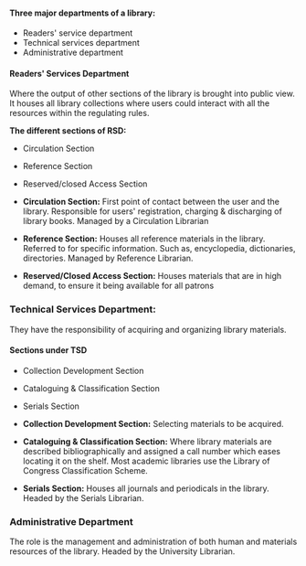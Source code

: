 #### Three major departments of a library:
- Readers' service department
- Technical services department
- Administrative department

#### Readers' Services Department
Where the output of other sections of the library is brought into public view.	It houses all library collections where users could interact with all the resources within the regulating rules. 

**The different sections of RSD:**
- Circulation Section
- Reference Section
- Reserved/closed Access Section

- **Circulation Section:** First point of contact between the user and the library. Responsible for users' registration, charging & discharging  of library books. Managed by a Circulation Librarian
- **Reference Section:** Houses all reference materials in the library. Referred to for specific information. Such as, encyclopedia, dictionaries, directories. Managed by Reference Librarian.
- **Reserved/Closed Access Section:** Houses materials that are in high demand, to ensure it being available for all patrons

### Technical Services Department:
They have the responsibility of acquiring and organizing library materials. 

#### Sections under TSD
- Collection Development Section
- Cataloguing & Classification Section 
- Serials Section

- **Collection Development Section:** Selecting materials to be acquired. 
- **Cataloguing & Classification Section:** Where library materials are described bibliographically and assigned a call number which eases locating it on the shelf. Most academic libraries use the Library of Congress Classification Scheme.
- **Serials Section:** Houses all journals and periodicals in the library.  Headed by the Serials Librarian.

### Administrative Department
The role is the management and administration of both human and materials resources of the library. Headed by the University Librarian.  